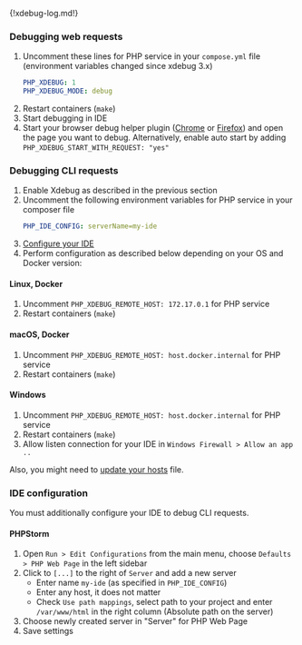 {!xdebug-log.md!}

### Debugging web requests

1. Uncomment these lines for PHP service in your `compose.yml` file (environment variables changed since xdebug 3.x)
    ```yml
    PHP_XDEBUG: 1                 
    PHP_XDEBUG_MODE: debug
    ```
2. Restart containers (`make`)
3. Start debugging in IDE
4. Start your browser debug helper plugin ([Chrome](https://chrome.google.com/webstore/detail/xdebug-helper/eadndfjplgieldjbigjakmdgkmoaaaoc?hl=en) or [Firefox](https://addons.mozilla.org/en-us/firefox/addon/the-easiest-xdebug)) and open the page you want to debug. Alternatively, enable auto start by adding `PHP_XDEBUG_START_WITH_REQUEST: "yes"`

### Debugging CLI requests 

1. Enable Xdebug as described in the previous section
2. Uncomment the following environment variables for PHP service in your composer file
    ```yml
    PHP_IDE_CONFIG: serverName=my-ide
    ```
3. [Configure your IDE](#ide-configuration-to-debug-cli-requests)
4. Perform configuration as described below depending on your OS and Docker version:

#### Linux, Docker

1. Uncomment `PHP_XDEBUG_REMOTE_HOST: 172.17.0.1` for PHP service
2. Restart containers (`make`)

#### macOS, Docker

1. Uncomment `PHP_XDEBUG_REMOTE_HOST: host.docker.internal` for PHP service
2. Restart containers (`make`)

#### Windows

1. Uncomment `PHP_XDEBUG_REMOTE_HOST: host.docker.internal` for PHP service
2. Restart containers (`make`)
3. Allow listen connection for your IDE in `Windows Firewall > Allow an app ..`

Also, you might need to [update your hosts](https://github.com/wodby/docker4drupal/issues/193) file.

### IDE configuration

You must additionally configure your IDE to debug CLI requests.

#### PHPStorm

1. Open `Run > Edit Configurations` from the main menu, choose `Defaults > PHP Web Page` in the left sidebar
2. Click to `[...]` to the right of `Server` and add a new server
    * Enter name `my-ide` (as specified in `PHP_IDE_CONFIG`)
    * Enter any host, it does not matter
    * Check `Use path mappings`, select path to your project and enter `/var/www/html` in the right column (Absolute path on the server) 
3. Choose newly created server in "Server" for PHP Web Page
4. Save settings
